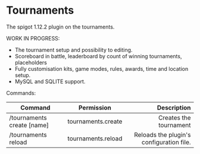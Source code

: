 # Tournaments
The spigot 1.12.2 plugin on the tournaments.

WORK IN PROGRESS:
* The tournament setup and possibility to editing.
* Scoreboard in battle, leaderboard by count of winning tournaments, placeholders
* Fully customisation kits, game modes, rules, awards, time and location setup.
* MySQL and SQLITE support.

Commands:

| Command        | Permission           | Description  |
| ------------- |:-------------:| -----:|
| /tournaments create [name]      | tournaments.create | Creates the tournament |
| /tournaments reload      | tournaments.reload      |   Reloads the plugin's configuration file. |
